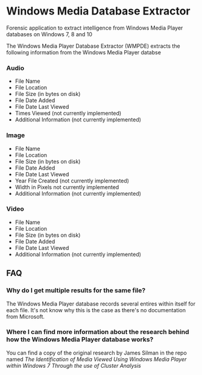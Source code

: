 # Windows Media Database Extractor 

Forensic application to extract intelligence from Windows Media Player databases on Windows 7, 8 and 10

The Windows Media Player Database Extractor (WMPDE) extracts the following information from the Windows Media Player databse

### Audio
- File Name
- File Location
- File Size (in bytes on disk)
- File Date Added 
- File Date Last Viewed
- Times Viewed (not currently implemented)
- Additional Information (not currently implemented)

### Image
- File Name
- File Location
- File Size (in bytes on disk)
- File Date Added 
- File Date Last Viewed
- Year File Created (not currently implemented)
- Width in Pixels not currently implemented
- Additional Information (not currently implemented)

### Video 
- File Name
- File Location
- File Size (in bytes on disk)
- File Date Added 
- File Date Last Viewed
- Additional Information (not currently implemented)

## FAQ

### Why do I get multiple results for the same file?
The Windows Media Player database records several entires within itself for each file. It's not know why this is the case as there's no documentation from Microsoft.

### Where I can find more information about the research behind how the Windows Media Player database works?
You can find a copy of the original research by James Silman in the repo named *The Identification of Media Viewed Using Windows Media Player within Windows 7 Through the use of Cluster Analysis*
